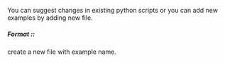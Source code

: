 You can suggest changes in existing python scripts or you can add new examples by adding new file. 

##### Format :: 
create a new file with example name. 

